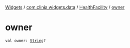 [Widgets](../../index.md) / [com.clinia.widgets.data](../index.md) / [HealthFacility](index.md) / [owner](./owner.md)

# owner

`val owner: `[`String`](https://kotlinlang.org/api/latest/jvm/stdlib/kotlin/-string/index.html)`?`